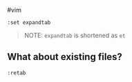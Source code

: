 #vim

`:set expandtab`

> NOTE: `expandtab` is shortened as `et`

## What about existing files?
`:retab`
